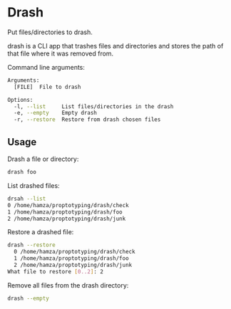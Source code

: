 # Drash
Put files/directories to drash.

drash is a CLI app that trashes files and directories and stores the path of that file where it was removed from.

Command line arguments:

```bash
Arguments:
  [FILE]  File to drash

Options:
  -l, --list     List files/directories in the drash
  -e, --empty    Empty drash
  -r, --restore  Restore from drash chosen files
```

## Usage
Drash a file or directory:

```bash
drash foo
```

List drashed files:

```bash
drsah --list
0 /home/hamza/proptotyping/drash/check
1 /home/hamza/proptotyping/drash/foo
2 /home/hamza/proptotyping/drash/junk
```

Restore a drashed file:

```bash
drash --restore
  0 /home/hamza/proptotyping/drash/check
  1 /home/hamza/proptotyping/drash/foo
  2 /home/hamza/proptotyping/drash/junk
What file to restore [0..2]: 2
```

Remove all files from the drash directory:

```bash
drash --empty
```
